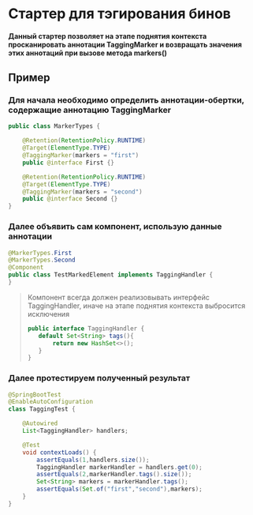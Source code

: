 # Стартер для тэгирования бинов
#### Данный стартер позволяет на этапе поднятия контекста просканировать аннотации TaggingMarker и возвращать значения этих аннотаций при вызове метода markers()

## Пример
### Для начала необходимо определить аннотации-обертки, содержащие аннотацию TaggingMarker
```java
public class MarkerTypes {

    @Retention(RetentionPolicy.RUNTIME)
    @Target(ElementType.TYPE)
    @TaggingMarker(markers = "first")
    public @interface First {}

    @Retention(RetentionPolicy.RUNTIME)
    @Target(ElementType.TYPE)
    @TaggingMarker(markers = "second")
    public @interface Second {}
}
```
### Далее объявить сам компонент, использую данные аннотации

```java
@MarkerTypes.First
@MarkerTypes.Second
@Component
public class TestMarkedElement implements TaggingHandler {
}
```
> Компонент всегда должен реализовывать интерфейc TaggingHandler, иначе на этапе поднятия контекста выбросится исключения
> ```java
> public interface TaggingHandler {
>    default Set<String> tags(){
>        return new HashSet<>();
>    }
> } 
> ```

### Далее протестируем полученный результат
```java
@SpringBootTest
@EnableAutoConfiguration
class TaggingTest {

    @Autowired
    List<TaggingHandler> handlers;

    @Test
    void contextLoads() {
        assertEquals(1,handlers.size());
        TaggingHandler markerHandler = handlers.get(0);
        assertEquals(2,markerHandler.tags().size());
        Set<String> markers = markerHandler.tags();
        assertEquals(Set.of("first","second"),markers);
    }
}
```
